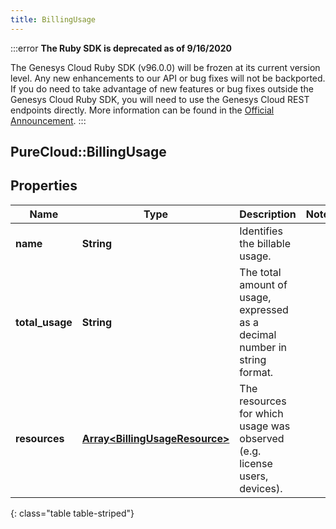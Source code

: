 ```yaml
---
title: BillingUsage
---
```


:::error
**The Ruby SDK is deprecated as of 9/16/2020**

The Genesys Cloud Ruby SDK (v96.0.0) will be frozen at its current version level. Any new enhancements to our API or bug fixes will not be backported. If you do need to take advantage of new features or bug fixes outside the Genesys Cloud Ruby SDK, you will need to use the Genesys Cloud REST endpoints directly. More information can be found in the [Official Announcement](https://developer.mypurecloud.com/forum/t/announcement-genesys-cloud-ruby-sdk-end-of-life/8850).
:::


## PureCloud::BillingUsage

## Properties

|Name | Type | Description | Notes|
|------------ | ------------- | ------------- | -------------|
| **name** | **String** | Identifies the billable usage. | |
| **total_usage** | **String** | The total amount of usage, expressed as a decimal number in string format. | |
| **resources** | [**Array&lt;BillingUsageResource&gt;**](BillingUsageResource.html) | The resources for which usage was observed (e.g. license users, devices). | |
{: class="table table-striped"}


